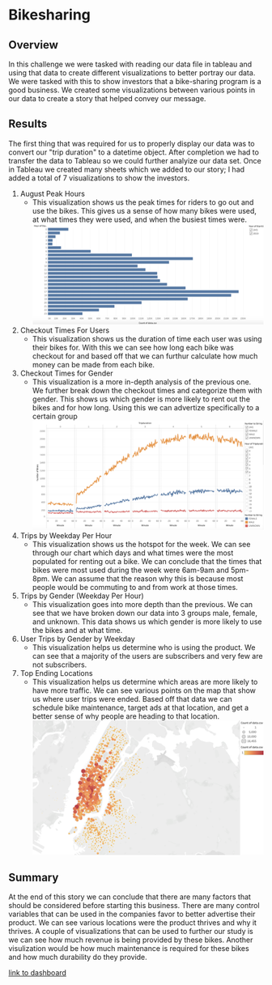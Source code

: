 # Bikesharing
## Overview
In this challenge we were tasked with reading our data file in tableau and using that data to create different visualizations to better portray our data. We were tasked with this to show investors that a bike-sharing program is a good business. We created some visualizations between various points in our data to create a story that helped convey our message.

## Results
The first thing that was required for us to properly display our data was to convert our "trip duration" to a datetime object. After completion we had to transfer the data to Tableau so we could further analyize our data set. Once in Tableau we created many sheets which we added to our story; I had added a total of 7 visualizations to show the investors.
1. August Peak Hours 
    * This visualization shows us the peak times for riders to go out and use the bikes.      This gives us a sense of how many bikes were used, at what times they were used, and when the busiest times were.
![August](https://github.com/Mkhanali25/Bike-Sharing/blob/main/Screen%20Shot%202021-03-04%20at%204.27.11%20PM.png)
2. Checkout Times For Users
    * This visualization shows us the duration of time each user was using their bikes for. With this we can see how long each bike was checkout for and based off that we can furthur calculate how much money can be made from each bike.
3. Checkout Times for Gender
    * This visualization is a more in-depth analysis of the previous one. We further break down the checkout times and categorize them with gender. This shows us which gender is more likely to rent out the bikes and for how long. Using this we can advertize specifically to a certain group
![Checkout Gender](https://github.com/Mkhanali25/Bike-Sharing/blob/main/Screen%20Shot%202021-03-04%20at%204.34.35%20PM.png)
4. Trips by Weekday Per Hour
    * This visualization shows us the hotspot for the week. We can see through our chart which days and what times were the most populated for renting out a bike. We can conclude that the times that bikes were most used during the week were 6am-9am and 5pm-8pm. We can assume that the reason why this is because most people would be commuting to and from work at those times.
5. Trips by Gender (Weekday Per Hour)
    * This visualization goes into more depth than the previous. We can see that we have broken down our data into 3 groups male, female, and unknown. This data shows us which gender is more likely to use the bikes and at what time.
6. User Trips by Gender by Weekday
    * This visualization helps us determine who is using the product. We can see that a majority of the users are subscribers and very few are not subscribers. 
7. Top Ending Locations
    * This visualization helps us determine which areas are more likely to have more traffic. We can see various points on the map that show us where user trips were ended. Based off that data we can schedule bike maintenance, target ads at that location, and get a better sense of why people are heading to that location.
![Ending locations](https://github.com/Mkhanali25/Bike-Sharing/blob/main/Screen%20Shot%202021-03-04%20at%204.35.12%20PM.png)
## Summary
At the end of this story we can conclude that there are many factors that should be considered before starting this business. There are many control variables that can be used in the companies favor to better advertise their product. We can see various locations were the product thrives and why it thrives. A couple of visualizations that can be used to further our study is we can see how much revenue is being provided by these bikes. Another visulization would be how much maintenance is required for these bikes and how much durability do they provide.

[link to dashboard](https://public.tableau.com/profile/muhammad.khan5739#!/vizhome/Challenge_16040211984030/Bikes)
